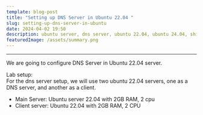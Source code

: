 ```yaml
---
template: blog-post
title: "Setting up DNS Server in Ubuntu 22.04 "
slug: setting-up-dns-server-in-ubuntu
date: 2024-04-02 19:50
description: ubuntu server, dns server, ubuntu 22.04, ubuntu 24.04, shiva gyawali
featuredImage: /assets/summary.png
---
```



- - -

We are going to configure DNS Server in Ubuntu 22.04 server.

Lab setup:\
For the dns server setup, we will use two ubuntu 22.04 servers, one as a DNS server, and another as a client.

* Main Server: Ubuntu server 22.04 with 2GB RAM, 2 cpu
* Client server: Ubuntu 22.04 with 2GB RAM, 2 CPU
